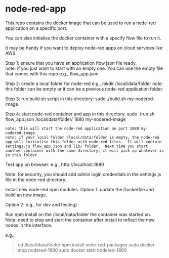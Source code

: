 # node-red-app

This repo contains the docker image that can be used to run a node-red application on a specific port.

You can also initialise the docker container with a specify flow file to run it.  

It may be handy if you want to deploy node-red apps on cloud services like AWS.



Step 1: ensure that you have an application flow json file ready.  
	note: if you just want to start with an empty one.  You can use the empty file that comes with this repo e.g., flow_app.json  

Step 2: create a local folder for node-red
	e.g., mkdir /local/data/folder 
	note: this folder can be empty or it can be a previous node-red application folder.  

Step 3: run build.sh script in this directory:
	sudo ./build.sh my-nodered-image 

Step 4: start node-red container and app in this directory.
	sudo ./run.sh flow_app.json /local/data/folder/ 1880 my-nodered-image 

	note: this will start the node-red application on port 1880 my-nodered-image
	note: if your local folder /local/data/folder is empty, the node-red app will initialise this folder with node-red files.  It will contain settings.js flow_app.json and lib/ folder.  Next time you start another container with the same directory, it will pick up whatever is in this folder.  


Test app on browser: 
	e.g., 
	http://localhost:1880 


Note: for security, you should add admin login credentials in the settings.js file in the node-red directory.



Install new node-red npm modules. 
Option 1: update the Dockerfile and build an new image. 

Option 2: e.g., for dev and testing)

Run npm install on the /local/data/folder the container was started on.   
Note: need to stop and start the container after install to reflect the new nodes in the interface. 

e.g.,
> cd /local/data/folder
> npm install node-red-packages
> sudo docker stop nodered-1880
> sudo docker start nodered-1880 
